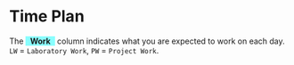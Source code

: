 # Time Plan
The <span style="background-color: #00ffff75; display: inline-block; padding: 0 8px; font-weight: bold;">Work</span> column indicates what you are expected to work on each day. `LW` = `Laboratory Work`, `PW` = `Project Work`.

<TimePlan
	:startDate='new Date(2022, 0, 17)'
	:columns='[
		{key: "l", name: "Lectures", color: "#ffa5009c"},
		{key: "w", name: "Work", color: "#00ffff75"},
		{key: "s", name: "Lab Sessions", color: "#ffff0070"},
		{key: "i", name: "Important", color: "#ff000094"},
	]'
	:rows='[
		// 1
		{w: "LW, PW Part 1", l: "Introduction"},
		{w: "LW, PW Part 1", l: "Tutorial: Client-side JS"},
		{w: "LW, PW Part 2", s: "L1"},
		{w: "LW, PW Part 2", s: "L2"},
		{w: "LW, PW Part 3"},
		{},
		{},
		// 2
		{w: "LW, PW Part 3", l: "Git Tutorial?"},
		{w: "PW Part 4", l: "Tutorial: Layered Web App in Docker"},
		{w: "PW Part 4", s: "L1"},
		{w: "PW Part 4", s: "L2"},
		{w: "PW Part 5"},
		{},
		{},
		// 3
		{w: "PW Part 5"},
		{w: "PW Part 5"},
		{w: "PW Part 5", s: "L1"},
		{w: "PW Part 5", s: "L2"},
		{w: "PW Part 5"},
		{},
		{},
		// 4
		{w: "PW Part 5"},
		{w: "PW Part 6", l: "Tutorial: Dependency Injection and ORM"},
		{w: "PW Part 6", s: "L1"},
		{w: "PW Part 6", s: "L2"},
		{w: "PW Part 7"},
		{i: "Re-exam period."},
		{i: "Re-exam period."},
		// 5 Re-exam period!
		{i: "Re-exam period."},
		{i: "Re-exam period."},
		{i: "Re-exam period."},
		{i: "Re-exam period."},
		{i: "Re-exam period."},
		{i: "Re-exam period."},
		{i: "Re-exam period."},
		// 6
		{w: "PW Part 7"},
		{w: "PW Part 7"},
		{w: "PW Part 7", s: "L1"},
		{w: "PW Part 8", s: "L2"},
		{w: "PW Part 8"},
		{},
		{},
		// 7
		{w: "PW Part 8"},
		{w: "PW Part 8", l: "Tutorial: REST API and SPA"},
		{w: "PW Part 8", s: "L1"},
		{w: "PW Part 9", s: "L2"},
		{w: "PW Part 9"},
		{},
		{},
		// 8
		{w: "PW Part 9"},
		{w: "PW Part 9", l: "Tutorial: REST API and SPA"},
		{w: "PW Part 9", s: "L1"},
		{w: "PW Part 9", s: "L2"},
		{w: "PW Part 10"},
		{},
		{},
		// 9
		{w: "PW Part 10"},
		{w: "PW Part 10", l: "Repetition/Sample exam"},
		{w: "PW Part 10", s: "L1"},
		{w: "PW Part 10", s: "L2"},
		{w: "PW Part 10"},
		{},
		{},
		// 10 Exam period!
		{w: "PW Part 11&12"},
		{w: "PW Part 11&12"},
		{w: "PW Part 11&12"},
		{w: "PW Part 11&12"},
		{w: "PW Part 11&12"},
		{},
		{w: "PW Part 13", i: "Deadline Project Work"},
	]'
/>
